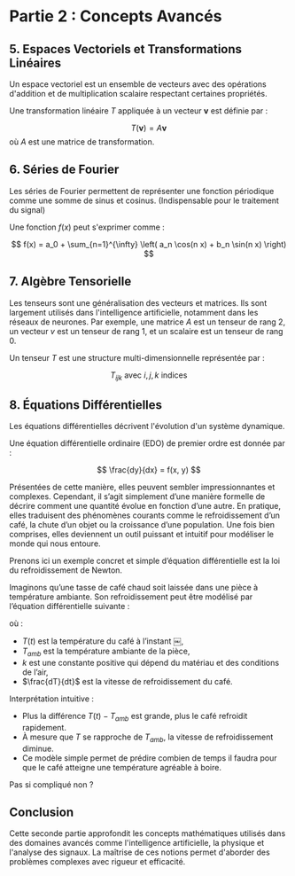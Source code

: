 # Partie 2 : Concepts Avancés

## 5. Espaces Vectoriels et Transformations Linéaires

Un espace vectoriel est un ensemble de vecteurs avec des opérations d'addition et de multiplication scalaire respectant certaines propriétés.

Une transformation linéaire $T$ appliquée à un vecteur $\mathbf{v}$ est définie par :

$$
T(\mathbf{v}) = A \mathbf{v}
$$
où $A$ est une matrice de transformation.

## 6. Séries de Fourier

Les séries de Fourier permettent de représenter une fonction périodique comme une somme de sinus et cosinus. (Indispensable pour le traitement du signal)

Une fonction $f(x)$ peut s'exprimer comme :

$$
f(x) = a_0 + \sum_{n=1}^{\infty} \left( a_n \cos(n x) + b_n \sin(n x) \right)
$$

## 7. Algèbre Tensorielle

Les tenseurs sont une généralisation des vecteurs et matrices. Ils sont largement utilisés dans l'intelligence artificielle, notamment dans les réseaux de neurones. Par exemple, une matrice $A$ est un tenseur de rang 2, un vecteur $v$ est un tenseur de rang 1, et un scalaire est un tenseur de rang 0.

Un tenseur $T$ est une structure multi-dimensionnelle représentée par :

$$
T_{ijk} \text{ avec } i, j, k \text{ indices}
$$

## 8. Équations Différentielles

Les équations différentielles décrivent l'évolution d'un système dynamique.

Une équation différentielle ordinaire (EDO) de premier ordre est donnée par :

$$
\frac{dy}{dx} = f(x, y)
$$

Présentées de cette manière, elles peuvent sembler impressionnantes et complexes. Cependant, il s’agit simplement d’une manière formelle de décrire comment une quantité évolue en fonction d’une autre. En pratique, elles traduisent des phénomènes courants comme le refroidissement d’un café, la chute d’un objet ou la croissance d’une population. Une fois bien comprises, elles deviennent un outil puissant et intuitif pour modéliser le monde qui nous entoure.

Prenons ici un exemple concret et simple d’équation différentielle est la loi du refroidissement de Newton.

Imaginons qu’une tasse de café chaud soit laissée dans une pièce à température ambiante. Son refroidissement peut être modélisé par l’équation différentielle suivante :

où :

- $T(t)$ est la température du café à l’instant ￼,
- $T_{amb}$ est la température ambiante de la pièce,
- $k$ est une constante positive qui dépend du matériau et des conditions de l’air,
- $\frac{dT}{dt}$ est la vitesse de refroidissement du café.

Interprétation intuitive :

- Plus la différence $T(t) - T_{amb}$ est grande, plus le café refroidit rapidement.
- À mesure que $T$ se rapproche de $T_{amb}$, la vitesse de refroidissement diminue.
- Ce modèle simple permet de prédire combien de temps il faudra pour que le café atteigne une température agréable à boire.

Pas si compliqué non ?

## Conclusion

Cette seconde partie approfondit les concepts mathématiques utilisés dans des domaines avancés comme l'intelligence artificielle, la physique et l'analyse des signaux. La maîtrise de ces notions permet d'aborder des problèmes complexes avec rigueur et efficacité.


